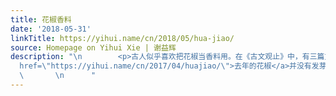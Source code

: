 ```yaml
---
title: 花椒香料
date: '2018-05-31'
linkTitle: https://yihui.name/cn/2018/05/hua-jiao/
source: Homepage on Yihui Xie | 谢益辉
description: "\n        <p>古人似乎喜欢把花椒当香料用。在《古文观止》中，有三篇文章提到过花椒的高端香料功能：《霍光传》、《洛神赋》、《阿房宫赋》。他们把花椒剁成泥涂在墙壁上或铺在路上，看样子对花椒是真爱，跟我一样。估计他们不会想到后世把花椒拿来炒菜了，这么一想似乎有些违和感。</p>\n\n<p>又及：<a
  href=\"https://yihui.name/cn/2017/04/huajiao/\">去年的花椒</a>并没有发芽，要么是我催芽的姿势不对，要么花椒籽被处理过，本身就没了活性。看来在美帝是折腾不出一棵花椒树了。小时候奶奶家有一大棵花椒树，偶尔会用花椒叶子裹上面糊糊炸了吃，香麻扑鼻。那时没什么零食吃，有时无聊就从树上摘花椒直接吃，然后蹲门口台阶上，麻得口水流一地，或是从树上掰下花椒刺，刺有很大的底座，所以涂点口水粘额头上当金角大王。如今我很少能见到新鲜的青花椒，偶尔在馆子里吃川菜，如果菜里有青花椒，我还会捡起来咔哧咔哧直接吃。</p>\n\n
  \       \n      "
---
```

